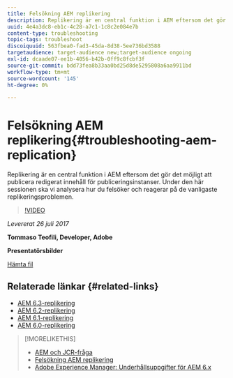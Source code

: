 ```yaml
---
title: Felsökning AEM replikering
description: Replikering är en central funktion i AEM eftersom det gör det möjligt att publicera redigerat innehåll för publiceringsinstanser. Under den här sessionen ska vi analysera hur du felsöker och reagerar på de vanligaste replikeringsproblemen.
uuid: 4e4a3dc8-eb1c-4c28-a7c1-1c8c2e084e7b
content-type: troubleshooting
topic-tags: troubleshoot
discoiquuid: 563fbea0-fad3-45da-8d38-5ee736bd3588
targetaudience: target-audience new;target-audience ongoing
exl-id: dcaade07-ee1b-4056-b42b-0ff9c8fcbf3f
source-git-commit: bdd73fea8b33aa0bd25d8de5295808a6aa9911bd
workflow-type: tm+mt
source-wordcount: '145'
ht-degree: 0%

---
```


# Felsökning AEM replikering{#troubleshooting-aem-replication}

Replikering är en central funktion i AEM eftersom det gör det möjligt att publicera redigerat innehåll för publiceringsinstanser. Under den här sessionen ska vi analysera hur du felsöker och reagerar på de vanligaste replikeringsproblemen.

>[!VIDEO](https://video.tv.adobe.com/v/19282/?quality=9)

*Levererat 26 juli 2017*

**Tommaso Teofili, Developer, Adobe**

**Presentatörsbilder**

[Hämta fil](assets/aem-gems-troubleshooting-aem-replication.pdf)

## Relaterade länkar {#related-links}

* [AEM 6.3-replikering](https://docs.adobe.com/docs/en/aem/6-3/deploy/configuring/replication.html)
* [AEM 6.2-replikering](https://docs.adobe.com/docs/en/aem/6-2/deploy/configuring/replication.html)
* [AEM 6.1-replikering](https://docs.adobe.com/docs/en/aem/6-1/deploy/configuring/replication.html)
* [AEM 6.0-replikering](https://docs.adobe.com/docs/en/aem/6-0/deploy/configuring/replication.html)

>[!MORELIKETHIS]
>
>* [AEM och JCR-fråga](aem-indexing-jcr-query.md)
>* [Felsökning AEM replikering](aem-troubleshooting-aem-replication.md)
>* [Adobe Experience Manager: Underhållsuppgifter för AEM 6.x](https://helpx.adobe.com/experience-manager/kt/eseminars/ccoo-aem-Aug-register.html)

